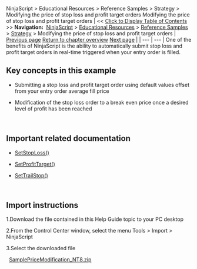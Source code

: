 ﻿
NinjaScript > Educational Resources > Reference Samples > Strategy > Modifying the price of stop loss and profit target orders
Modifying the price of stop loss and profit target orders
| << [Click to Display Table of Contents](modifying_the_price_of_stop_lo.md) >> **Navigation:**     [NinjaScript](ninjascript.md) > [Educational Resources](educational_resources.md) > [Reference Samples](reference_samples.md) > [Strategy](strategy2.md) > Modifying the price of stop loss and profit target orders | [Previous page](keeping_orders_alive.md) [Return to chapter overview](strategy2.md) [Next page](monitoring_for_and_trading_a_b.md) |
| --- | --- |
One of the benefits of NinjaScript is the ability to automatically submit stop loss and profit target orders in real-time triggered when your entry order is filled.
 
## Key concepts in this example
- Submitting a stop loss and profit target order using default values offset from your entry order average fill price

- Modification of the stop loss order to a break even price once a desired level of profit has been reached

 
## Important related documentation
- [SetStopLoss()](setstoploss.md)

- [SetProfitTarget()](setprofittarget.md)

- [SetTrailStop()](settrailstop.md)

 
## Import instructions
1.Download the file contained in this Help Guide topic to your PC desktop

2.From the Control Center window, select the menu Tools > Import > NinjaScript

3.Select the downloaded file

 
[SamplePriceModification_NT8.zip](https://ninjatrader.com/support/helpGuides/nt8/samples/SamplePriceModification_NT8.zip)
